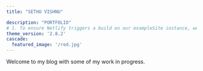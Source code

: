 ```yaml
---
title: "SETHU VISHNU"

description: "PORTFOLIO"
# 1. To ensure Netlify triggers a build on our exampleSite instance, we need to change a file in the exampleSite directory.
theme_version: '2.8.2'
cascade:
  featured_image: '/red.jpg'
---
```

Welcome to my blog with some of my work in progress.

